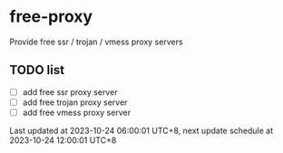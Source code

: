 
# free-proxy
Provide free ssr / trojan / vmess proxy servers


## TODO list
- [ ] add free ssr proxy server
- [ ] add free trojan proxy server
- [ ] add free vmess proxy server

Last updated at 2023-10-24 06:00:01 UTC+8, next update schedule at 2023-10-24 12:00:01 UTC+8


